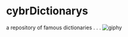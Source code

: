 # cybrDictionarys
a repository of famous dictionaries
.
.
.
![giphy](https://user-images.githubusercontent.com/68440743/236680742-5bc36a8b-5e77-4800-97de-f0c0994c5a6d.gif)
